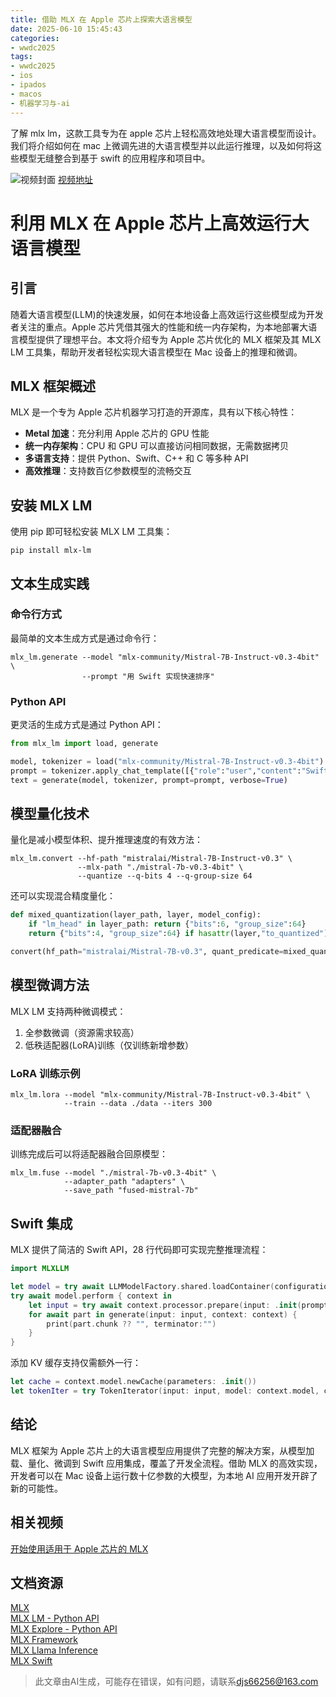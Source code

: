 ```yaml
---
title: 借助 MLX 在 Apple 芯片上探索大语言模型
date: 2025-06-10 15:45:43
categories:
- wwdc2025
tags:
- wwdc2025
- ios
- ipados
- macos
- 机器学习与-ai
---
```

了解 mlx lm，这款工具专为在 apple 芯片上轻松高效地处理大语言模型而设计。我们将介绍如何在 mac 上微调先进的大语言模型并以此运行推理，以及如何将这些模型无缝整合到基于 swift 的应用程序和项目中。
<!--more-->

![视频封面](https://devimages-cdn.apple.com/wwdc-services/images/3055294D-836B-4513-B7B0-0BC5666246B0/10061/10061_wide_250x141_2x.jpg)
[视频地址](https://developer.apple.com/cn/videos/play/wwdc2025/298/)

# 利用 MLX 在 Apple 芯片上高效运行大语言模型

## 引言

随着大语言模型(LLM)的快速发展，如何在本地设备上高效运行这些模型成为开发者关注的重点。Apple 芯片凭借其强大的性能和统一内存架构，为本地部署大语言模型提供了理想平台。本文将介绍专为 Apple 芯片优化的 MLX 框架及其 MLX LM 工具集，帮助开发者轻松实现大语言模型在 Mac 设备上的推理和微调。

## MLX 框架概述

MLX 是一个专为 Apple 芯片机器学习打造的开源库，具有以下核心特性：

- **Metal 加速**：充分利用 Apple 芯片的 GPU 性能
- **统一内存架构**：CPU 和 GPU 可以直接访问相同数据，无需数据拷贝
- **多语言支持**：提供 Python、Swift、C++ 和 C 等多种 API
- **高效推理**：支持数百亿参数模型的流畅交互

## 安装 MLX LM

使用 pip 即可轻松安装 MLX LM 工具集：

```
pip install mlx-lm
```

## 文本生成实践

### 命令行方式

最简单的文本生成方式是通过命令行：

```
mlx_lm.generate --model "mlx-community/Mistral-7B-Instruct-v0.3-4bit" \
                --prompt "用 Swift 实现快速排序"
```

### Python API

更灵活的生成方式是通过 Python API：

```python
from mlx_lm import load, generate

model, tokenizer = load("mlx-community/Mistral-7B-Instruct-v0.3-4bit")
prompt = tokenizer.apply_chat_template([{"role":"user","content":"Swift快速排序"}], True)
text = generate(model, tokenizer, prompt=prompt, verbose=True)
```

## 模型量化技术

量化是减小模型体积、提升推理速度的有效方法：

```
mlx_lm.convert --hf-path "mistralai/Mistral-7B-Instruct-v0.3" \
               --mlx-path "./mistral-7b-v0.3-4bit" \
               --quantize --q-bits 4 --q-group-size 64
```

还可以实现混合精度量化：

```python
def mixed_quantization(layer_path, layer, model_config):
    if "lm_head" in layer_path: return {"bits":6, "group_size":64}
    return {"bits":4, "group_size":64} if hasattr(layer,"to_quantized") else False

convert(hf_path="mistralai/Mistral-7B-v0.3", quant_predicate=mixed_quantization)
```

## 模型微调方法

MLX LM 支持两种微调模式：

1. 全参数微调（资源需求较高）
2. 低秩适配器(LoRA)训练（仅训练新增参数）

### LoRA 训练示例

```
mlx_lm.lora --model "mlx-community/Mistral-7B-Instruct-v0.3-4bit" \
            --train --data ./data --iters 300
```

### 适配器融合

训练完成后可以将适配器融合回原模型：

```
mlx_lm.fuse --model "./mistral-7b-v0.3-4bit" \
            --adapter_path "adapters" \
            --save_path "fused-mistral-7b"
```

## Swift 集成

MLX 提供了简洁的 Swift API，28 行代码即可实现完整推理流程：

```swift
import MLXLLM

let model = try await LLMModelFactory.shared.loadContainer(configuration: .init(id:"mlx-community/Mistral-7B-4bit"))
try await model.perform { context in
    let input = try await context.processor.prepare(input: .init(prompt:"Swift快速排序"))
    for await part in generate(input: input, context: context) {
        print(part.chunk ?? "", terminator:"")
    }
}
```

添加 KV 缓存支持仅需额外一行：

```swift
let cache = context.model.newCache(parameters: .init())
let tokenIter = try TokenIterator(input: input, model: context.model, cache: cache)
```

## 结论

MLX 框架为 Apple 芯片上的大语言模型应用提供了完整的解决方案，从模型加载、量化、微调到 Swift 应用集成，覆盖了开发全流程。借助 MLX 的高效实现，开发者可以在 Mac 设备上运行数十亿参数的大模型，为本地 AI 应用开发开辟了新的可能性。

## 相关视频

[开始使用适用于 Apple 芯片的 MLX](https://developer.apple.com/videos/play/wwdc2025/315)

## 文档资源

[MLX](https://ml-explore.github.io/mlx/)  
[MLX LM - Python API](https://github.com/ml-explore/mlx-lm)  
[MLX Explore - Python API](https://github.com/ml-explore/mlx)  
[MLX Framework](https://mlx-framework.org)  
[MLX Llama Inference](https://ml-explore.github.io/mlx/build/html/examples/llama-inference.html)  
[MLX Swift](https://github.com/ml-explore/mlx-swift)
> 此文章由AI生成，可能存在错误，如有问题，请联系[djs66256@163.com](djs66256@163.com)
